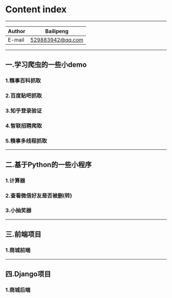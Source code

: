 Content index
=========

****

|Author|Bailipeng|
|---|---
|E-mail|529883942@qq.com


****


## 一.学习爬虫的一些小demo

### 1.糗事百科抓取

### 2.百度贴吧抓取

### 3.知乎登录验证

### 4.智联招聘爬取

### 5.糗事多线程抓取

****

## 二.基于Python的一些小程序
### 1.计算器
### 2.查看微信好友是否被删(转)
### 3.小抽奖器

****

## 三.前端项目
### 1.商城前端

****

## 四.Django项目
### 1.商城后端

